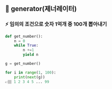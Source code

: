 ## 📍 generator(제너레이터)

### ⚡️ 임의의 조건으로 숫자 1억개 중 100개 뽑아내기
```python
def get_number():
    n = 0
    while True:
        n +=1
        yield n

g = get_number()

for i in range(1, 100):
    print(next(g))
👉🏽 1 2 3 4 5 ... 99
```